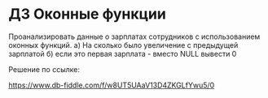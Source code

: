 # ДЗ Оконные функции

Проанализировать данные о зарплатах сотрудников с использованием оконных функций.
а) На сколько было увеличение с предыдущей зарплатой
б) если это первая зарплата - вместо NULL вывести 0

Решение по ссылке:

https://www.db-fiddle.com/f/w8UT5UAaV13D4ZKGLfYwu5/0